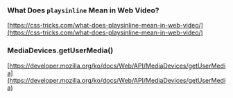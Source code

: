 ### What Does `playsinline` Mean in Web Video?

[https://css-tricks.com/what-does-playsinline-mean-in-web-video/](https://css-tricks.com/what-does-playsinline-mean-in-web-video/)

### MediaDevices.getUserMedia()

[https://developer.mozilla.org/ko/docs/Web/API/MediaDevices/getUserMedia](https://developer.mozilla.org/ko/docs/Web/API/MediaDevices/getUserMedia)